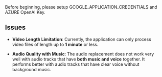 Before beginning, please setup GOOGLE_APPLICATION_CREDENTIALS and AZURE OpenAI Key.
## Issues

- **Video Length Limitation**: Currently, the application can only process video files of length up to **1 minute** or less.
  
- **Audio Quality with Music**: The audio replacement does not work very well with audio tracks that have **both music and voice** together. It performs better with audio tracks that have clear voice without background music.
